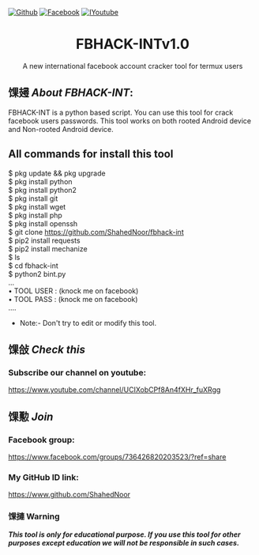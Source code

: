 [![Github](https://img.shields.io/badge/Github-SHAHED--NOOR-green?style=flat-square&logo=github)](https://github.com/ShahedNoor) [![Facebook](https://img.shields.io/badge/Facebook-Online--Creative--Cloud-blue?style=flat-square&logo=facebook)](https://www.facebook.com/groups/736426820203523/?ref=share) [![IYoutube](https://img.shields.io/badge/YOUTUBE-%40CyberNoor-red?style=flat-square&logo=youtube)](https://www.youtube.com/channel/UCIXobCPf8An4fXHr_fuXRgg)

<h1 align="center">FBHACK-INTv1.0</h1>
<p align="center">
      A new international facebook account cracker tool for termux users
</p>

## 馃攳 ***About FBHACK-INT***:

FBHACK-INT is a python based script. You can use this tool for crack facebook users passwords. This tool works on both rooted Android device and Non-rooted Android device.

## All commands for install this tool
$ pkg update && pkg upgrade
<br>
$ pkg install python
<br/>
$ pkg install python2
<br/>
$ pkg install git
<br/>
$ pkg install wget
<br/>
$ pkg install php
<br/>
$ pkg install openssh
<br/>
$ git clone https://github.com/ShahedNoor/fbhack-int
<br/>
$ pip2 install requests
<br/>
$ pip2 install mechanize
<br/>
$ ls
<br/>
$ cd fbhack-int
<br/>
$ python2 bint.py
<br/>
...
<br/>
• TOOL USER : (knock me on facebook)
<br/>
• TOOL PASS : (knock me on facebook)
<br/>
....
<br/>

* Note:- Don't try to edit or modify this tool.

## 馃敆 ***Check this***

### Subscribe our channel on youtube:
https://www.youtube.com/channel/UCIXobCPf8An4fXHr_fuXRgg

## 馃懃 ***Join***

### Facebook group: 
https://www.facebook.com/groups/736426820203523/?ref=share

### My GitHub ID link:
https://www.github.com/ShahedNoor

### 馃摙 Warning

***This tool is only for educational purpose. If you use this tool for other purposes except education we will not be responsible in such cases.***
